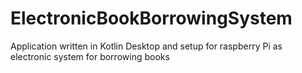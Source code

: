 # ElectronicBookBorrowingSystem
Application written in Kotlin Desktop and setup for raspberry Pi as electronic system for borrowing books

